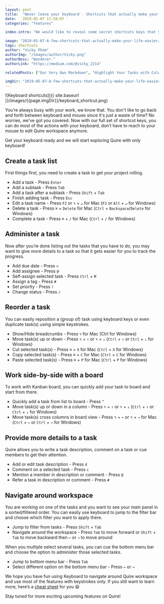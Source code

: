 ```yaml
---
layout: post
title:  "Never leave your keyboard - Shortcuts that actually make your life easier"
date:   2019-05-07 11:58:07
categories: "features"

index-intro: "We would like to reveal some secret shortcuts keys that you might not be aware of on Quire. A full cheatsheet of our unique shortcuts."

image: "2019-05-07-A-few-shortcuts-that-actually-make-your-life-easier/keyboard_shortcut.png"
tags: shortcuts
author: "Vicky Pham"
authorImg: "/images/author/Vicky.png"
authorDesc: "Wanderer."
authorLink: "https://medium.com/@vicky_2214"

relatedPosts: ["Our Very Own Markdown", "Highlight Your Tasks with Color and Styles"]

imgDir: "2019-05-07-A-few-shortcuts-that-actually-make-your-life-easier"
---
```

![Keyboard shortcuts]({{ site.baseurl }}/images/{{page.imgDir}}/keyboard_shortcut.png)


You’re always busy with your work, we know that. You don't like to go back and forth between keyboard and mouse since it's just a waste of time? No worries, we've got you covered. Now with our full set of shortcut keys, you can do most of the actions with your keyboard, don’t have to reach to your mouse to edit Quire workspace anymore.

Get your keyboard ready and we will start exploring Quire with only keyboard!

## Create a task list 

First things first, you need to create a task to get your project rolling. 

* Add a task -  Press `Enter`
* Add a subtask - Press `Tab`
* Add a task after a subtask - Press `Shift` + `Tab`
* Finish adding task - Press `Esc`
* Edit a task name - Press `F2` or `⌥` + `↵` for Mac (`F2` or `Alt` + `↵` for Windows)
* Delete a task - Press `⌘` + `Delete` for Mac (`Ctrl` + `Backspace`/`Delete` for Windows)
* Complete a task - Press `⌘` + `/` for Mac (`Ctrl` + `/` for Windows)

## Administer a task 

Now after you’re done listing out the tasks that you have to do, you may want to give more details to a task so that it gets easier for you to track the progress. 

* Add due date - Press `<`
* Add assignee - Press `@`
* Self-assign selected task - Press `Ctrl` + `M`
* Assign a tag - Press `#`
* Set priority - Press `!`
* Change status - Press `/`

## Reorder a task 

You can easily reposition a (group of) task using keyboard keys or even duplicate task(s) using simple keystrokes. 

* Show/Hide breadcrumbs - Press `⌥` for Mac (Ctrl for Windows)
* Move task(s) up or down - Press `⌥` + `↑`  or  `⌥` + `↓` (`Ctrl` + `↑` or `Ctrl` + `↓` for Windows)
* Cut selected task(s) - Press `⌘` + `X` for Mac (`Ctrl` + `X` for Windows)
* Copy selected task(s) - Press `⌘` + `C` for Mac (`Ctrl` + `C` for Windows)
* Paste selected task(s) - Press `⌘` + `P` for Mac (`Ctrl` + `P` for Windows)


## Work side-by-side with a board 

To work with Kanban board, you can quickly add your task to board and start from there. 

* Quickly add a task from list to board - Press `^`
* Move task(s) up or down in a column - Press `⌥` + `↑`  or  `⌥` + `↓` (`Ctrl` + `↑` or `Ctrl` + `↓` for Windows)
* Move task(s) cross columns in board view - Press `⌥` + `←` or `⌥` + `→` for Mac (`Ctrl` + `←` or `Ctrl` + `→` for Windows)

## Provide more details to a task 

Quire allows you to write a task description, comment on a task or cue members to get their attention. 

* Add or edit task description - Press `d`
* Comment on a selected task - Press `c`
* Mention a member in description or comment - Press `@`
* Refer a task in description or comment - Press `#`

## Navigate around workspace 

 You are working on one of the tasks and you want to see your main panel in a sorted/filtered order. You can easily use keyboard to jump to the filter bar and choose which filter you want to apply there. 

* Jump to filter from tasks - Press `Shift` + `Tab`
* Navigate around the workspace - Press `Tab` to move forward or `Shift` + `Tab` to move backward then `←` or `→`
 to move around

When you multiple select several tasks, you can cue the bottom menu bar and choose the option to administer those selected tasks. 

* Jump to bottom menu bar - Press `Tab`
* Select different option on the bottom menu bar - Press `←` or `→`

We hope you have fun using Keyboard to navigate around Quire workspace and use most of the features with keystrokes only. If you still want to learn more, here’s a [cheat sheet](https://quire.io/w/Getting_Started_with_Quire/188/Keyboard_shortcut...) for you 😆

Stay tuned for more exciting upcoming features on Quire! 



[jekyll]:      http://jekyllrb.com
[jekyll-gh]:   https://github.com/jekyll/jekyll
[jekyll-help]: https://github.com/jekyll/jekyll-help